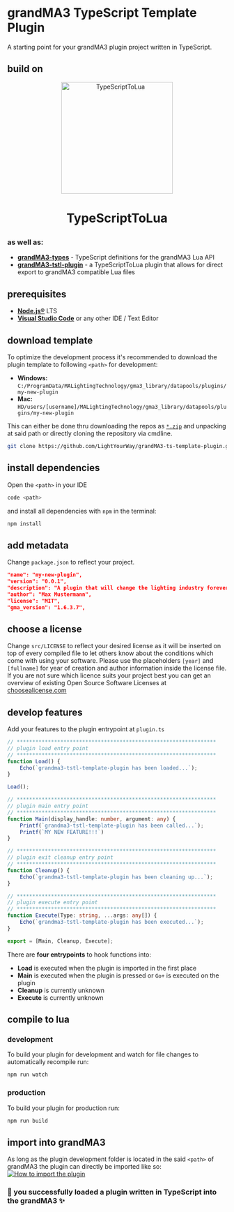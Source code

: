# grandMA3 TypeScript Template Plugin
A starting point for your grandMA3 plugin project written in TypeScript.

## build on
<div align="center">
		<a style="text-decoration:inherit; color: inherit; cursor: pointer;" href="https://typescripttolua.github.io" target="_blank">
    <img src="https://raw.githubusercontent.com/TypeScriptToLua/TypeScriptToLua/master/logo-hq.png?raw=true" alt="TypeScriptToLua" width="256" />
    <h1 style="text-decoration:inherit; color: inherit; cursor: pointer;" href="https://typescripttolua.github.io" target="_blank">
        <p>TypeScriptToLua</p>
    </h1>
		</a>
</div>

### as well as:

- [**grandMA3-types**](https://github.com/LightYourWay/grandMA3-types) - TypeScript definitions for the grandMA3 Lua API
- [**grandMA3-tstl-plugin**](https://github.com/LightYourWay/grandMA3-tstl-plugin) - a TypeScriptToLua plugin that allows for direct export to grandMA3 compatible Lua files

## prerequisites
- [**Node.js®**](https://nodejs.org/) LTS
- [**Visual Studio Code**](https://code.visualstudio.com/) or any other IDE / Text Editor

## download template
To optimize the development process it's recommended to download the plugin template to following `<path>` for development:
  - **Windows:** `C:/ProgramData/MALightingTechnology/gma3_library/datapools/plugins/my-new-plugin`
  - **Mac:** `HD/users/[username]/MALightingTechnology/gma3_library/datapools/plugins/my-new-plugin`

This can either be done thru downloading the repos as [`*.zip`](https://github.com/LightYourWay/grandMA3-ts-template-plugin/archive/refs/heads/master.zip) and unpacking at said path or directly cloning the repository via cmdline.

```bash
git clone https://github.com/LightYourWay/grandMA3-ts-template-plugin.git <path>
```

## install dependencies
Open the `<path>` in your IDE
```bash
code <path>
```
and install all dependencies with `npm` in the terminal:
```bash
npm install
```

## add metadata
Change `package.json` to reflect your project.
```json
"name": "my-new-plugin",
"version": "0.0.1",
"description": "A plugin that will change the lighting industry forever.",
"author": "Max Mustermann",
"license": "MIT",
"gma_version": "1.6.3.7",
```

## choose a license

Change `src/LICENSE` to reflect your desired license as it will be inserted on top of every compiled file to let others know about the conditions which come with using your software. Please use the placeholders `[year]` and `[fullname]` for year of creation and author information inside the license file. If you are not sure which licence suits your project best you can get an overview of existing Open Source Software Licenses at [choosealicense.com](https://choosealicense.com)

## develop features
Add your features to the plugin entrypoint at `plugin.ts`
```ts
// ****************************************************************
// plugin load entry point
// ****************************************************************
function Load() {
	Echo(`grandma3-tstl-template-plugin has been loaded...`);
}

Load();

// ****************************************************************
// plugin main entry point
// ****************************************************************
function Main(display_handle: number, argument: any) {
	Printf(`grandma3-tstl-template-plugin has been called...`);
	Printf(`MY NEW FEATURE!!!`)
}

// ****************************************************************
// plugin exit cleanup entry point
// ****************************************************************
function Cleanup() {
	Echo(`grandma3-tstl-template-plugin has been cleaning up...`);
}

// ****************************************************************
// plugin execute entry point
// ****************************************************************
function Execute(Type: string, ...args: any[]) {
	Echo(`grandma3-tstl-template-plugin has been executed...`);
}

export = [Main, Cleanup, Execute];
```

There are **four entrypoints** to hook functions into:
- **Load** is executed when the plugin is imported in the first place
- **Main** is executed when the plugin is pressed or `Go+` is executed on the plugin
- **Cleanup** is currently unknown
- **Execute** is currently unknown

## compile to lua

### development
To build your plugin for development and watch for file changes to automatically recompile run:
```bash
npm run watch 
```
### production
To build your plugin for production run:
```bash
npm run build 
```

## import into grandMA3
As long as the plugin development folder is located in the said `<path>` of grandMA3 the plugin can directly be imported like so: [![How to import the plugin](https://i.imgur.com/1zJvKD5.png)](https://i.imgur.com/1zJvKD5.png)

### :tada: you successfully loaded a plugin written in TypeScript into the grandMA3 :sparkles: